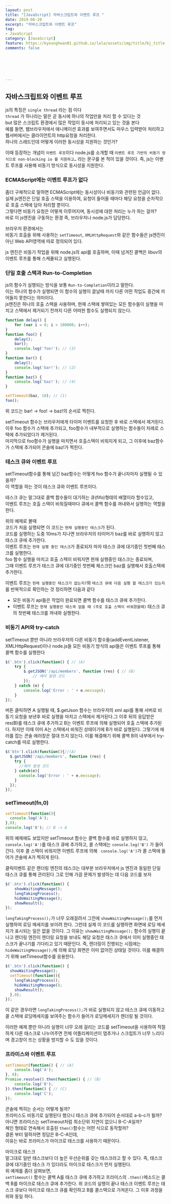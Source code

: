 ```yaml
---
layout: post
title: "[JavaScript] 자바스크립트와 이벤트 루프 "
date: 2019-06-20
excerpt: "자바스크립트와 이벤트 루프"
tag:
- JavaScript
category: [JavaScript]
feature: https://kyounghwan01.github.io/lala/assets/img/title/bj_title.jpg
comments: false






---
```




## 자바스크립트와 이벤트 루프

js의 특징은 `single thread` 라는 점 이다<br>
`thread` 가 하나라는 말은 곧 동시에 하나의 작업만을 처리 할 수 있다는 것<br>
but 많은 스크립트 환경에서 많은 작업이 동시에 처리되고 있는 것을 본다<br>
예를 들면, 웹브라우저에서 애니메이션 효과를 보여주면서도 마우스 입력받아 처리하고 웹서버에서는 클라이언트의 http요청을 처리한다. <br>
하나의 스레드인데 어떻게 이러한 동시성을 지원하는 것인가?

이때 등장하는 개념이 `이벤트 루프`이다 node.js를 소개할 때 `이벤트 루프 기반의 비동기 방식으로 non-blocking io 를 지원하고…` 라는 문구를 본 적이 있을 것이다.
즉, js는 이벤트 루프를 사용해 비동기 방식으로 동시성을 지원한다. 

### ECMAScript에는 이벤트 루프가 없다

좀더 구체적으로 말하면 ECMAScript에는 동시성이나 비동기와 관련된 언급이 없다.<br>
실제 js엔진은 단일 호출 스택을 이용하여, 요청이 들어올 때마다 해당 요청을 순차적으로 호출 스택에 담아 처리할 뿐이다. <br>
그렇다면 비동기 요청은 어떻게 이루어지며, 동시성에 대한 처리는 누가 하는 걸까?<br>
바로 이 js엔진을 구동하는 환경 즉, 브라우저나 node.js가 담당한다. <br>

브라우저 환경에서는<br>
비동기 호출을 위해 사용하는 `setTimeout`, `XMLHttpRequest`와 같은 함수들은 js엔진이 아닌 Web API영역에 따로 정의되어 있다. <br>

js 엔진은 비동기 작업을 위해 node.js의 api를 호출하며, 이때 넘겨진 콜백은 libuv의 이벤트 루프를 통해 스케쥴되고 실행된다. 

### 단일 호출 스택과 Run-to-Completion

js의 함수가 실행되는 방식을 보통 `Run-to-Completion`이라고 말한다. <br>
이는 하나의 함수가 실행되면 이 함수의 실행이 끌날때 까지 다른 어떤 작업도 중간에 끼어들지 못한다는 의미이다.<br>
js엔진은 하나의 호출 스택을 사용하며, 현재 스택에 쌓여있는 모든 함수들이 실행을 마치고 스택에서 제거되기 전까지 다른 어떠한 함수도 실행되지 않는다. <br>

```js
function delay() {
    for (var i = 0; i < 100000; i++);
}
function foo() {
    delay();
    bar();
    console.log('foo!'); // (3)
}
function bar() {
    delay();
    console.log('bar!'); // (2)
}
function baz() {
    console.log('baz!'); // (4)
}

setTimeout(baz, 10); // (1)
foo();
```

위 코드는 bar! -> foo! -> baz!의 순서로 찍힌다. 

setTimeout 함수는 브라우저에게 타이머 이벤트를 요청한 후 바로 스택에서 제거된다.<br>
이후 foo 함수가 스택에 추가되고, foo함수가 내부적으로 실행하는 함수들이 차례로 스택에 추가되었다가 제거된다.<br> 마지막으로 foo함수가 실행을 마치면서 호출스택이 비워지게 되고, 그 이후에 baz함수가 스택에 추가되어 콘솔에 baz!가 찍힌다.<br>

### 테스크 큐와 이벤트 루프

setTimeout함수를 통해 넘긴 baz함수는 어떻게 foo 함수가 끝나자마자 실행될 수 있을까?<br>
이 역할을 하는 것이 태스크 큐와 이벤트 루프이다. <br>

테스크 큐는 말그대로 콜백 함수들이 대기하는 큐(fifo)형태의 배열이라 할수있고,<br>
이벤트 루프는 호출 스택이 비워질때마다 큐에서 콜백 함수를 꺼내와서 실행하는 역할을 한다. <br>

위의 예제로 볼때<br>
코드가 처음 실행되면 이 코드는 `현재 실행중인 태스크`가 된다.<br> 코드를 실행하는 도중 10ms가 지나면 브라우저의 타이머가 baz를 바로 실행하지 않고 태스크 큐에 추가한다.<br> 이벤트 루프는 `현재 실행 중인 태스크`가 종료되자 마자 태스크 큐에 대기중인 첫번째 태스크를 실행한다.<br>
foo 함수 실행을 마치고 호출 스택이 비워지면 현재 실행중인 태스크는 종료되며,<br> 그때 이벤트 루프가 태스크 큐에 대기중인 첫번째 체스크인 baz를 실행해서 호출스택에 추가한다. <br>

이벤트 루프는 `현재 실행중인 태스크가 없는지?`와 `태스크 큐에 다음 실행 할 태스크가 있는지`를 반복적으로 확인하는 것 정리하면 다음과 같다

- 모든 비동기 api들은 작업이 완료되면 콜백 함수를 태스크 큐에 추가한다.
- 이벤트 루프는 `현재 실행중인 태스큭 없을 때 (주로 호출 스택이 비워졌을때)` 태스크 큐의 첫번째 태스크를 꺼내와 실행한다. 

### 비동기 API와 try-catch

setTimeout 뿐만 아니라 브라우저의 다른 비동기 함수들(addEventListener, XMLHttpRequest)이나 node.js들 모든 비동기 방식의 api들은 이벤트 루프를 통해 콜백 함수를 실행한다

```js
$('.btn').click(function() { // (A)
    try {
        $.getJSON('/api/members', function (res) { // (B)
            // 에러 발생 코드
        });
    } catch (e) {
        console.log('Error : ' + e.message);
    }
});
```

버튼 클릭하면 A 실행될 때, $.getJson 함수는 브라우저의 xml api를 통해 서버로 비동기 요청을 보낸후 바로 실행을 마치고 스택에서 제거된다.그 이후 뒤의 응답받은 res(B)를 태스크 큐에 추가하고 B는 이벤트 루프에 의해 실행되어 호출 스택에 추가된다. 하지만 이때 이미 A는 스택에서 비워진 상태이기에 B가 바로 실행된다. 그렇기에 에러를 잡는 콘솔 에러창은 절대 뜨지 않는다. 
이를 해결해기 위해 콜백 B의 내부에서 try-catch를 따로 실행한다.

```js
$('btn').click(function(){//(A)
  $.getJSON('/api/members', function (res) {
    try {
      //에러 발생 코드
    } catch(e){
      console.log('Error : ' + e.message);
    }
  });
});
```



### setTimeout(fn,0)

```js
setTimeout(function(){
  console.log('A');
},0);
console.log('B'); // B -> A
```

위의 예제에도 보았지만 setTimeout 함수는 콜백 함수를 바로 실행하지 않고,` console.log('A')`를 태스크 큐에 추가하고, 콜 스택에는 `console.log('B')` 가 들어간다. 이후 콜 스택이 비워지면 이벤트 루프에 의해 ` console.log('A')`가 콜 스택에 들어가 콘솔에 A가 찍히게 된다. 



클릭이벤트 같은 랜더링 엔진의 태스크는 대부분 브라우저에서 js 엔진과 동일한 단일 태스크 큐를 통해 관리된다 그로 인해 가끔 문제가 발생하는 데 다음 코드를 보자

```js
$('.btn').click(function() {
    showWaitingMessage();
    longTakingProcess();
    hideWaitingMessage();
    showResult();
});
```

`longTakingProcess();`가 너무 오래걸려서 그전에 `showWaitingMessage();`를 먼저 실행하여 로딩 메세지를 보이려 한다. 그런데 실제 이 코드를 실행하면 화면에 로딩 메세지가 표시되는 일은 없을 것이다. 그 이유는 `showWaitingMessage();` 함수의 실행이 끝나고 렌더링 엔진이 렌더링 요청을 보내도 해당 요청은 태스크 큐에서 이미 실행중인 태스크가 끝나기를 기다리고 있기 때문인다. 
즉, 렌더링이 진행되는 시점에는 `hideWaitingMessage();`에 의해 로딩 화면은 이미 없어진 상태일 것이다.
이를 해결하기 위해 setTimeout함수를 응용한다.

```js
$('.btn').click(function() {
  showWaitingMessage();
  setTimeout(function(){
    longTakingProcess();
    hideWaitingMessage();
    showResult();
  },0);
});
```

이 같은 경우라면 `longTakingProcess();`가 바로 실행되지 않고 테스크 큐에 이동하고 콜 스택에 로딩메세지를 보여주는 함수가 들어가 로딩메세지가 렌더링 될 것이다. 

이러한 예제 뿐만 아니라 실행이 너무 오래 걸리는 코드를 setTimeout을 사용하여 적절하게 다른 태스크로 나누어주면 전체 어플리케이션이 멈추거나 스크립트가 너무 느리다며 경고창이 뜨는 상황을 방지할 수 도 있을 것이다.

### 프라미스와 이벤트 루프

```js
setTimeout(function() { // (A)
    console.log('A');
}, 0);
Promise.resolve().then(function() { // (B)
    console.log('B');
}).then(function() { // (C)
    console.log('C');
});
```

콘솔에 찍히는 순서는 어떻게 될까?<br>
프라미스도 비동기로 실행된다 했으니 태스크 큐에 추가되어 순서대로 a-b-c가 될까? <br>아니면 프라미스는 setTimeout처럼 최소단위 지연이 없으니 B-C-A일까? <br>체인 형태로 연속해서 호출된 `then()`함수는 어떤 식으로 동작할까? <br>결론 부터 말하자면 정답은 B-C-A인데,<br> 이유는 바로 프라미스가 마이크로 태스크를 사용하기 때문이다. 

마이크로 태스크<br>
말그대로 일반 태스크보다 더 높은 우선순위를 갖는 태스크라고 할 수 있다. 즉, 태스크 큐에 대기중인 태스크 가 있더라도 마이크로 태스크가 먼저 실행된다.<br> 위 예제를 좀더 살펴보면,<br>
`setTimeout()` 함수는 콜백 A를 태스크 큐에 추가하고 프라미스의 `.then()`메소드는 콜백 B를 마이크로 태스크 큐에 추가한다. 위 코드의 실행이 끝나 태스크 이벤트 루프는 태스크 큐보다 마이크로 태스크 큐를 확인하고 B를 콜스택으로 가져온다. 그 이후 과정을 위와 동일 하다. 
